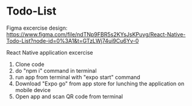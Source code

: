 # Todo-List
Figma excercise design:
https://www.figma.com/file/ndTNp9FBR5s2KYsJsKPuyg/React-Native-Todo-List?node-id=0%3A1&t=GTzLWj74ui9Cu6Yv-0

React Native application excercise
1. Clone code
2. do "npm i" command in terminal
3. run app from terminal with "expo start" command
4. Download "Expo go" from app store for lunching the application on mobile device
5. Open app and scan QR code from terminal
